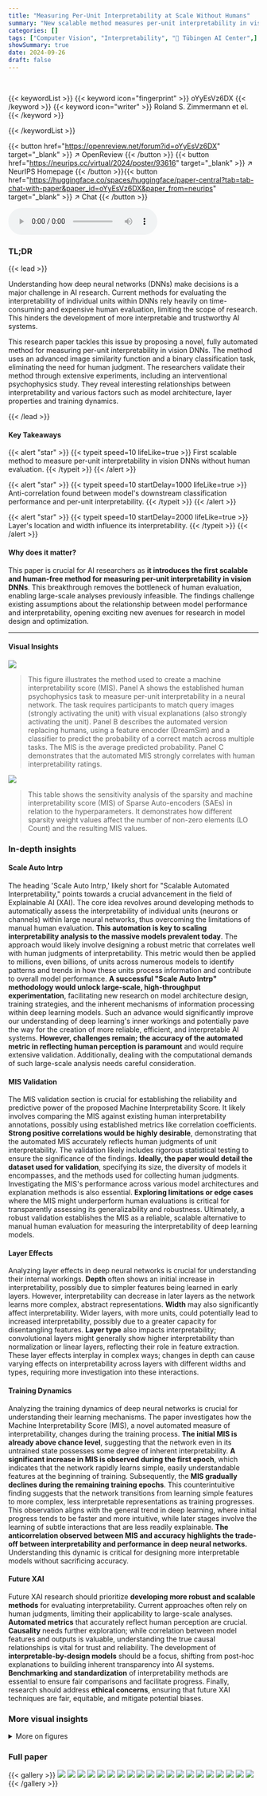 ```yaml
---
title: "Measuring Per-Unit Interpretability at Scale Without Humans"
summary: "New scalable method measures per-unit interpretability in vision DNNs without human evaluation, revealing anti-correlation between model performance and interpretability."
categories: []
tags: ["Computer Vision", "Interpretability", "🏢 Tübingen AI Center",]
showSummary: true
date: 2024-09-26
draft: false
---
```


<br>

{{< keywordList >}}
{{< keyword icon="fingerprint" >}} oYyEsVz6DX {{< /keyword >}}
{{< keyword icon="writer" >}} Roland S. Zimmermann et el. {{< /keyword >}}
 
{{< /keywordList >}}

{{< button href="https://openreview.net/forum?id=oYyEsVz6DX" target="_blank" >}}
↗ OpenReview
{{< /button >}}
{{< button href="https://neurips.cc/virtual/2024/poster/93616" target="_blank" >}}
↗ NeurIPS Homepage
{{< /button >}}{{< button href="https://huggingface.co/spaces/huggingface/paper-central?tab=tab-chat-with-paper&paper_id=oYyEsVz6DX&paper_from=neurips" target="_blank" >}}
↗ Chat
{{< /button >}}



<audio controls>
    <source src="https://ai-paper-reviewer.com/oYyEsVz6DX/podcast.wav" type="audio/wav">
    Your browser does not support the audio element.
</audio>


### TL;DR


{{< lead >}}

Understanding how deep neural networks (DNNs) make decisions is a major challenge in AI research. Current methods for evaluating the interpretability of individual units within DNNs rely heavily on time-consuming and expensive human evaluation, limiting the scope of research.  This hinders the development of more interpretable and trustworthy AI systems. 

This research paper tackles this issue by proposing a novel, fully automated method for measuring per-unit interpretability in vision DNNs. The method uses an advanced image similarity function and a binary classification task, eliminating the need for human judgment. The researchers validate their method through extensive experiments, including an interventional psychophysics study. They reveal interesting relationships between interpretability and various factors such as model architecture, layer properties and training dynamics.

{{< /lead >}}


#### Key Takeaways

{{< alert "star" >}}
{{< typeit speed=10 lifeLike=true >}} First scalable method to measure per-unit interpretability in vision DNNs without human evaluation. {{< /typeit >}}
{{< /alert >}}

{{< alert "star" >}}
{{< typeit speed=10 startDelay=1000 lifeLike=true >}} Anti-correlation found between model's downstream classification performance and per-unit interpretability. {{< /typeit >}}
{{< /alert >}}

{{< alert "star" >}}
{{< typeit speed=10 startDelay=2000 lifeLike=true >}} Layer's location and width influence its interpretability. {{< /typeit >}}
{{< /alert >}}

#### Why does it matter?
This paper is crucial for AI researchers as **it introduces the first scalable and human-free method for measuring per-unit interpretability in vision DNNs**. This breakthrough removes the bottleneck of human evaluation, enabling large-scale analyses previously infeasible. The findings challenge existing assumptions about the relationship between model performance and interpretability, opening exciting new avenues for research in model design and optimization.

------
#### Visual Insights



![](https://ai-paper-reviewer.com/oYyEsVz6DX/figures_1_1.jpg)

> This figure illustrates the method used to create a machine interpretability score (MIS).  Panel A shows the established human psychophysics task to measure per-unit interpretability in a neural network. The task requires participants to match query images (strongly activating the unit) with visual explanations (also strongly activating the unit). Panel B describes the automated version replacing humans, using a feature encoder (DreamSim) and a classifier to predict the probability of a correct match across multiple tasks. The MIS is the average predicted probability. Panel C demonstrates that the automated MIS strongly correlates with human interpretability ratings.





![](https://ai-paper-reviewer.com/oYyEsVz6DX/tables_20_1.jpg)

> This table shows the sensitivity analysis of the sparsity and machine interpretability score (MIS) of Sparse Auto-encoders (SAEs) in relation to the hyperparameters. It demonstrates how different sparsity weight values affect the number of non-zero elements (LO Count) and the resulting MIS values.





### In-depth insights


#### Scale Auto Intrp
The heading 'Scale Auto Intrp,' likely short for "Scalable Automated Interpretability," points towards a crucial advancement in the field of Explainable AI (XAI).  The core idea revolves around developing methods to automatically assess the interpretability of individual units (neurons or channels) within large neural networks, thus overcoming the limitations of manual human evaluation. **This automation is key to scaling interpretability analysis to the massive models prevalent today**.  The approach would likely involve designing a robust metric that correlates well with human judgments of interpretability.  This metric would then be applied to millions, even billions, of units across numerous models to identify patterns and trends in how these units process information and contribute to overall model performance.  **A successful "Scale Auto Intrp" methodology would unlock large-scale, high-throughput experimentation**, facilitating new research on model architecture design, training strategies, and the inherent mechanisms of information processing within deep learning models.  Such an advance would significantly improve our understanding of deep learning's inner workings and potentially pave the way for the creation of more reliable, efficient, and interpretable AI systems.  **However, challenges remain; the accuracy of the automated metric in reflecting human perception is paramount** and would require extensive validation.  Additionally, dealing with the computational demands of such large-scale analysis needs careful consideration.

#### MIS Validation
The MIS validation section is crucial for establishing the reliability and predictive power of the proposed Machine Interpretability Score.  It likely involves comparing the MIS against existing human interpretability annotations, possibly using established metrics like correlation coefficients. **Strong positive correlations would be highly desirable**, demonstrating that the automated MIS accurately reflects human judgments of unit interpretability.  The validation likely includes rigorous statistical testing to ensure the significance of the findings.  **Ideally, the paper would detail the dataset used for validation**, specifying its size, the diversity of models it encompasses, and the methods used for collecting human judgments.   Investigating the MIS's performance across various model architectures and explanation methods is also essential. **Exploring limitations or edge cases** where the MIS might underperform human evaluations is critical for transparently assessing its generalizability and robustness.  Ultimately, a robust validation establishes the MIS as a reliable, scalable alternative to manual human evaluation for measuring the interpretability of deep learning models.

#### Layer Effects
Analyzing layer effects in deep neural networks is crucial for understanding their internal workings.  **Depth** often shows an initial increase in interpretability, possibly due to simpler features being learned in early layers.  However, interpretability can decrease in later layers as the network learns more complex, abstract representations. **Width** may also significantly affect interpretability. Wider layers, with more units, could potentially lead to increased interpretability, possibly due to a greater capacity for disentangling features.  **Layer type** also impacts interpretability; convolutional layers might generally show higher interpretability than normalization or linear layers, reflecting their role in feature extraction.  These layer effects interplay in complex ways; changes in depth can cause varying effects on interpretability across layers with different widths and types, requiring more investigation into these interactions.

#### Training Dynamics
Analyzing the training dynamics of deep neural networks is crucial for understanding their learning mechanisms. The paper investigates how the Machine Interpretability Score (MIS), a novel automated measure of interpretability, changes during the training process. **The initial MIS is already above chance level**, suggesting that the network even in its untrained state possesses some degree of inherent interpretability. **A significant increase in MIS is observed during the first epoch**, which indicates that the network rapidly learns simple, easily understandable features at the beginning of training. Subsequently, the **MIS gradually declines during the remaining training epochs**. This counterintuitive finding suggests that the network transitions from learning simple features to more complex, less interpretable representations as training progresses. This observation aligns with the general trend in deep learning, where initial progress tends to be faster and more intuitive, while later stages involve the learning of subtle interactions that are less readily explainable. **The anticorrelation observed between MIS and accuracy highlights the trade-off between interpretability and performance in deep neural networks.**  Understanding this dynamic is critical for designing more interpretable models without sacrificing accuracy.

#### Future XAI
Future XAI research should prioritize **developing more robust and scalable methods** for evaluating interpretability.  Current approaches often rely on human judgments, limiting their applicability to large-scale analyses.  **Automated metrics** that accurately reflect human perception are crucial.  **Causality** needs further exploration; while correlation between model features and outputs is valuable, understanding the true causal relationships is vital for trust and reliability.  The development of **interpretable-by-design models** should be a focus, shifting from post-hoc explanations to building inherent transparency into AI systems.  **Benchmarking and standardization** of interpretability methods are essential to ensure fair comparisons and facilitate progress.  Finally, research should address **ethical concerns**, ensuring that future XAI techniques are fair, equitable, and mitigate potential biases.


### More visual insights

<details>
<summary>More on figures
</summary>


![](https://ai-paper-reviewer.com/oYyEsVz6DX/figures_4_1.jpg)

> This figure validates the Machine Interpretability Score (MIS) by comparing it to existing human interpretability scores (HIS).  Panel A shows that MIS accurately reproduces the model ranking from the IMI dataset, demonstrating its ability to predict model-level interpretability without human evaluation. Panel B shows a strong correlation between MIS and HIS at the unit level, indicating that MIS effectively predicts unit-level interpretability as well.  Panel C further validates MIS by showing that units selected as 'hardest' (lowest MIS) and 'easiest' (highest MIS) by MIS indeed demonstrate significantly lower and higher interpretability, respectively, in a human psychophysics study compared to random units.


![](https://ai-paper-reviewer.com/oYyEsVz6DX/figures_5_1.jpg)

> This figure displays the average per-unit machine interpretability score (MIS) for 835 different vision models.  The models are ranked by their average MIS. The shaded region shows the 5th to 95th percentile range of MIS values across all units within each model, highlighting the variability in interpretability among units within a single model. The figure demonstrates a substantial increase in the scale of the interpretability analysis compared to previous work, showing the average interpretability for a substantially larger number of models and units.


![](https://ai-paper-reviewer.com/oYyEsVz6DX/figures_6_1.jpg)

> This figure shows the relationship between ImageNet accuracy and the average per-unit Machine Interpretability Score (MIS) across 835 models. Panel A displays a scatter plot showing a negative correlation between ImageNet top-1 accuracy and the average per-unit MIS.  Panel B presents kernel density estimations of the per-unit MIS distribution for 15 models selected to represent the range of variability observed in the data. Models with low variability exhibit a unimodal distribution, while models with high variability display a bimodal distribution, indicating the presence of both highly and lowly interpretable units within those models.


![](https://ai-paper-reviewer.com/oYyEsVz6DX/figures_6_2.jpg)

> This figure compares the average per-unit Machine Interpretability Score (MIS) across 835 different computer vision models.  The x-axis represents the models sorted by their average MIS, and the y-axis shows the average per-unit MIS. The shaded area represents the 5th to 95th percentile range of MIS values across all units within each model. The authors highlight models previously analyzed in Zimmermann et al. [50] in red. The figure demonstrates a substantial extension of prior work, evaluating per-unit interpretability on a larger scale.  It shows that the models cluster within a medium range of interpretability, with more variation at the extremes of model ranking. This suggests that model architecture and training significantly impact interpretability.


![](https://ai-paper-reviewer.com/oYyEsVz6DX/figures_7_1.jpg)

> This figure analyzes the relationship between a layer's position and width within a neural network and its interpretability, as measured by the Machine Interpretability Score (MIS).  Panel (A) shows that deeper layers tend to be more interpretable, exhibiting an almost sinusoidal relationship with relative depth. Panel (B) indicates a positive correlation between a layer's width and its interpretability, although this effect is weaker for batch normalization layers.


![](https://ai-paper-reviewer.com/oYyEsVz6DX/figures_8_1.jpg)

> This figure shows the training dynamics of a ResNet-50 model on ImageNet.  The left panel plots the Machine Interpretability Score (MIS) against training epoch, illustrating a sharp increase in MIS during the first epoch, followed by a gradual decline throughout the remaining training process. The right panel depicts the relationship between MIS and ImageNet Top-1 accuracy, revealing an inverse correlation between the two metrics after the initial epoch. This suggests a trade-off between model interpretability and performance during training.


![](https://ai-paper-reviewer.com/oYyEsVz6DX/figures_8_2.jpg)

> This figure shows how the average per-unit Machine Interpretability Score (MIS) changes for each layer during the first training epoch.  The change in MIS is plotted against the layer's relative depth within the network (from early layers to late layers). Different colors represent different layer types.  The results reveal a moderate correlation between the change in interpretability and layer depth, with deeper layers showing greater improvement than earlier layers. A more detailed visualization of the change in MIS throughout the entire training process is available in Figure 20.


![](https://ai-paper-reviewer.com/oYyEsVz6DX/figures_14_1.jpg)

> This figure shows two examples of the 2-Alternative Forced Choice (2-AFC) task used in the paper.  The task is designed to measure how well a participant understands the sensitivity of a unit in a neural network. Each task consists of:  1.  **Negative Explanations:** Images that minimally activate the unit. 2.  **Positive Explanations:** Images that maximally activate the unit. 3.  **Queries:** Two query images, one of which strongly activates the unit and one which weakly activates the unit.  The participant's job is to select which of the query images corresponds to the positive explanations, demonstrating their understanding of the unit's activation patterns.


![](https://ai-paper-reviewer.com/oYyEsVz6DX/figures_15_1.jpg)

> This figure describes the Machine Interpretability Score (MIS) which is a fully automated method to quantify per-unit interpretability. Panel A shows the established task definition for human psychophysics experiments to measure per-unit interpretability.  Panel B shows how the proposed method automates this evaluation. Instead of humans, it uses a feature encoder and a binary classifier.  The MIS is the average of the predicted probability of a correct choice over several tasks. Panel C illustrates that the MIS correlates well with human interpretability ratings.


![](https://ai-paper-reviewer.com/oYyEsVz6DX/figures_16_1.jpg)

> This figure validates the Machine Interpretability Score (MIS) by comparing it to existing Human Interpretability Scores (HIS).  Panel A shows that the MIS accurately reproduces the model ranking from a previous study, demonstrating its ability to predict model-level interpretability without human input. Panel B shows a strong correlation between MIS and HIS at the unit level, indicating that the MIS can also accurately predict the interpretability of individual units. Finally, Panel C demonstrates the predictive power of the MIS by showing that units with high MIS scores are significantly more interpretable than randomly selected units, while units with low MIS scores are significantly less interpretable, thereby demonstrating the method's predictive power in a causal intervention.


![](https://ai-paper-reviewer.com/oYyEsVz6DX/figures_17_1.jpg)

> This figure compares three different perceptual similarity measures (LPIPS, DISTS, and DreamSim) used in calculating the Machine Interpretability Score (MIS).  It shows that DreamSim outperforms the others in terms of correlation with Human Interpretability Score (HIS), even when considering the noise ceiling (the theoretical maximum correlation due to limitations in human annotation). The noise ceiling is represented by the dashed horizontal line, and the bars show the average correlation with HIS along with the standard deviation over 1000 simulations.


![](https://ai-paper-reviewer.com/oYyEsVz6DX/figures_17_2.jpg)

> This figure compares the performance of three different perceptual similarity metrics (DreamSim, LPIPS, and DISTS) when used to compute the Machine Interpretability Score (MIS).  The metrics are evaluated based on how well the resulting MIS correlates with human interpretability scores from the IMI dataset.  The results show that DreamSim and LPIPS achieve similar overall results when comparing models, but DreamSim performs better at a finer-grained, per-unit level, as shown in a subsequent figure (Figure 13).


![](https://ai-paper-reviewer.com/oYyEsVz6DX/figures_17_3.jpg)

> This figure analyzes the impact of the number of tasks (N) used to calculate the Machine Interpretability Score (MIS) on its stability. Two scenarios are compared: one where adding tasks does not affect previously selected image-explanation pairs, and a more realistic scenario where adding new tasks influences the selection of all pairs. The plots show the average absolute difference in MIS when using fewer than 20 tasks compared to using all 20 tasks. The results indicate a convergence towards zero as the number of tasks increases, demonstrating the stability and reliability of the MIS estimation with sufficiently many tasks.


![](https://ai-paper-reviewer.com/oYyEsVz6DX/figures_17_4.jpg)

> This figure shows how the Machine Interpretability Score (MIS) changes depending on the number of tasks used to compute it. Two scenarios are considered: one where adding a task doesn't affect previous tasks, and another where it does.  The graph plots the average absolute difference in MIS between using fewer tasks (1 to 19) and using the full 20 tasks.  The results show that the MIS converges to a stable value as more tasks are used, with convergence being slower in the more realistic scenario (where new tasks influence the selection of previous tasks).


![](https://ai-paper-reviewer.com/oYyEsVz6DX/figures_18_1.jpg)

> This figure validates the Machine Interpretability Score (MIS) by comparing it to existing human interpretability annotations (HIS).  Panel A shows that MIS accurately reproduces model rankings from the IMI dataset, demonstrating its ability to predict model-level interpretability without human evaluation. Panel B demonstrates that MIS also predicts per-unit interpretability, showing a strong correlation with HIS. Panel C further validates MIS by conducting a causal intervention study, where the easiest and hardest interpretable units identified by MIS are confirmed through a psychophysics experiment, highlighting the measure's predictive power.


![](https://ai-paper-reviewer.com/oYyEsVz6DX/figures_18_2.jpg)

> This figure shows the ratio of constant units for each of the 835 models investigated in the paper. A unit is considered constant if the difference between its maximum and minimum activation across all images in the ImageNet-2012 training set is less than 10⁻⁸.  The x-axis represents the models sorted by the ratio of constant units, and the y-axis shows that ratio. The majority of models have a low ratio of constant units, but some models exhibit a significantly higher ratio.  This indicates the prevalence of inactive or constant units in a subset of the analyzed models.


![](https://ai-paper-reviewer.com/oYyEsVz6DX/figures_20_1.jpg)

> This figure compares the performance of two different types of sparse autoencoders (SAEs) in terms of their sparsity, reconstruction fidelity, and interpretability, using the Machine Interpretability Score (MIS) as a metric.  It shows that while Gated SAEs offer a better balance between sparsity and reconstruction fidelity, both types achieve a similar level of interpretability as measured by MIS. Notably, the SAEs' interpretability remains comparable to the original layer’s interpretability, despite exhibiting higher sparsity.


![](https://ai-paper-reviewer.com/oYyEsVz6DX/figures_24_1.jpg)

> This figure shows the statistical significance of the differences between different layer types' MIS.  The results are from a Conover's test that compares per-model and per-layer-type MIS means, with Holm's correction applied for multiple comparisons. The heatmap displays the significance levels (p-values) for each pairwise comparison between layer types. Darker colors indicate stronger statistical significance.


![](https://ai-paper-reviewer.com/oYyEsVz6DX/figures_24_2.jpg)

> This figure shows the relationship between ImageNet accuracy and the Machine Interpretability Score (MIS).  Panel A demonstrates a negative correlation: higher accuracy models tend to have lower average per-unit MIS. Panel B displays the distribution of per-unit MIS across 15 models, categorized by variability.  Models with low variability show unimodal distributions, whereas those with high variability exhibit bimodal distributions, indicating a subset of less interpretable units.


![](https://ai-paper-reviewer.com/oYyEsVz6DX/figures_24_3.jpg)

> This figure provides a more detailed visualization of the change in the machine interpretability score (MIS) during the training process of a ResNet-50 model on ImageNet-2012.  It expands on Figure 8 by showing the change in MIS for each layer across all training epochs.  The graph displays how the interpretability of different layer types (BatchNorm and Conv) changes over time, providing a more nuanced understanding of the learning dynamics and feature evolution within the network.  This detailed layer-by-layer breakdown gives insight into how different layer types contribute to overall model interpretability during training.


![](https://ai-paper-reviewer.com/oYyEsVz6DX/figures_25_1.jpg)

> This figure shows the average per-unit machine interpretability score (MIS) for 835 different models.  The x-axis represents the models sorted by their average MIS. The y-axis shows the average per-unit MIS. The shaded area indicates the 5th to 95th percentile range of MIS across units within each model.  The figure highlights that while there is a range in average interpretability across models, most models fall within a similar range.  The models tested in previous work by Zimmermann et al. [50] are marked in red for comparison.


![](https://ai-paper-reviewer.com/oYyEsVz6DX/figures_25_2.jpg)

> This figure shows the average per-unit Machine Interpretability Score (MIS) for 835 different models.  The models are ranked by their average MIS, which is a measure of how easily humans can understand the units (e.g. neurons or channels) in a vision model. The shaded region shows the 5th to 95th percentile of MIS across all units within each model, illustrating the variability in interpretability among units within the same model. The figure demonstrates that even though model rankings by interpretability correlates well with previous results using much smaller datasets, it also presents novel information on the wide variability of units' interpretability within a model.


![](https://ai-paper-reviewer.com/oYyEsVz6DX/figures_25_3.jpg)

> This figure shows the relationship between the average per-unit machine interpretability score (MIS) and layer depth and width.  Panel A displays the average MIS for different layer types (convolutional, linear, batchnorm, layernorm, groupnorm) as a function of relative layer depth.  A sinusoidal pattern is observed across layer types, with an initial increase, a dip in the middle, and a final drop towards the end of the network.  Panel B presents a similar analysis but focuses on layer width and shows a relatively consistent and slight increase in MIS across different layer types with an increase in relative layer width.  This visualization indicates that deeper and wider layers tend to have higher interpretability scores.


![](https://ai-paper-reviewer.com/oYyEsVz6DX/figures_26_1.jpg)

> This figure shows the relationship between the average per-unit machine interpretability score (MIS) and the relative layer depth/width for different layer types.  Panel (A) demonstrates that deeper layers generally have a higher average MIS. Panel (B) shows that wider layers also tend to have higher average MIS. This suggests a correlation between layer depth/width and model interpretability.


![](https://ai-paper-reviewer.com/oYyEsVz6DX/figures_26_2.jpg)

> This figure shows the least and most activating dataset examples for four units of a ResNet50 model.  The left column displays examples from after the first training epoch, and the right column displays examples from after the last epoch.  The caption highlights that while the units initially respond strongly to easily understandable visual features (e.g., color), later in training they respond to more complex and less interpretable features, resulting in a decrease in their Machine Interpretability Score (MIS).  The units shown are those that experience the most significant drop in MIS during training.


![](https://ai-paper-reviewer.com/oYyEsVz6DX/figures_27_1.jpg)

> This figure shows four examples of units where the Machine Interpretability Score (MIS) overestimates the Human Interpretability Score (HIS).  Each unit's 20 most and 20 least activating images (visual explanations) are displayed. The goal is to illustrate instances where the automated MIS metric doesn't perfectly align with human perception of interpretability.


![](https://ai-paper-reviewer.com/oYyEsVz6DX/figures_28_1.jpg)

> This figure shows two examples of the 2-AFC (two-alternative forced choice) task used to evaluate the interpretability of units in a deep neural network. Each example shows two sets of images (positive and negative explanations) that represent the patterns a unit responds to strongly and weakly, respectively. Two additional query images are presented, and the task is to determine which query image matches the positive explanations better.  This task assesses human understanding of a unit's sensitivity by requiring participants to match strongly activating images to the strongly activating visual explanations.


![](https://ai-paper-reviewer.com/oYyEsVz6DX/figures_28_2.jpg)

> This figure shows two examples of the two-alternative forced-choice (2-AFC) task used in the paper to measure per-unit interpretability.  Each example displays sets of positive and negative visual explanations (images that strongly activate or deactivate the unit in question) alongside two query images. The task is to determine which query image best matches the positive explanations. This task is used to evaluate how well participants (either humans or a machine in the automated version) understand the sensitivity of a unit by assessing their ability to match strongly activating query images with strongly activating visual explanations.


![](https://ai-paper-reviewer.com/oYyEsVz6DX/figures_28_3.jpg)

> This figure shows two examples of the 2-AFC (two-alternative forced choice) task used to measure per-unit interpretability. Each task consists of three parts: (1) Negative explanations (minimally activating images for the unit), (2) Positive explanations (maximally activating images), and (3) Two query images (test images). The participant is asked to choose which query image better matches the positive explanations.


![](https://ai-paper-reviewer.com/oYyEsVz6DX/figures_28_4.jpg)

> This figure shows two examples of the two-alternative forced-choice (2-AFC) task used in the paper to evaluate the interpretability of units in a neural network.  Each task presents participants with two query images (center) and two sets of visual explanations: one set showing images that strongly activate the unit (positive explanations, right), and one set showing images that minimally activate the unit (negative explanations, left). Participants must choose which of the two query images better matches the positive explanations.


![](https://ai-paper-reviewer.com/oYyEsVz6DX/figures_28_5.jpg)

> This figure shows two examples of the 2-alternative forced choice (2-AFC) task used to evaluate per-unit interpretability.  Each example shows two sets of images: positive explanations (maximally activating images for a specific unit in a neural network) and negative explanations (minimally activating images).  In the center are two query images, one which strongly and one which weakly activates the unit. The task is for the participant (or the machine in the automated version) to determine which query image is the positive example (i.e., matches the positive explanations).


![](https://ai-paper-reviewer.com/oYyEsVz6DX/figures_28_6.jpg)

> This figure shows two examples of the two-alternative forced-choice (2-AFC) task used in the paper to evaluate unit interpretability.  Each example shows sets of positive and negative visual explanations (images) for a specific unit in a GoogLeNet model. The positive explanations are images that maximally activate the unit, while the negative explanations are images that minimally activate it. Two query images (test images) are presented, and the task is for the participant (human or machine) to select the query image that best matches the positive explanations based on their perceived similarity.


![](https://ai-paper-reviewer.com/oYyEsVz6DX/figures_28_7.jpg)

> This figure shows two examples of the two-alternative forced-choice (2-AFC) task used to evaluate the per-unit interpretability of units in deep neural networks.  In each example, there are sets of 'positive' and 'negative' visual explanations (images representing strongly and weakly activating inputs to the unit, respectively) presented to the user alongside two query images. The task is to select the query image that best corresponds to the positive explanations. The figure highlights the challenge in determining which of the query images is the correct answer for the human participants in the original study, and how this task is automated using machine learning methods in the paper.


![](https://ai-paper-reviewer.com/oYyEsVz6DX/figures_28_8.jpg)

> This figure shows two examples of the 2-AFC (two-alternative forced-choice) task used to evaluate the per-unit interpretability of units in a convolutional neural network (CNN).  The task presents participants with two query images and two sets of visual explanations (positive and negative). The positive examples illustrate the patterns that maximally activate the unit. Conversely, the negative examples show patterns that minimally activate the unit. The goal is for participants to determine which query image corresponds to the positive explanations (i.e., which image elicits higher unit activation).  The figure highlights the importance of using both query images and explanations to assess a unit's sensitivity.


</details>






### Full paper

{{< gallery >}}
<img src="https://ai-paper-reviewer.com/oYyEsVz6DX/1.png" class="grid-w50 md:grid-w33 xl:grid-w25" />
<img src="https://ai-paper-reviewer.com/oYyEsVz6DX/2.png" class="grid-w50 md:grid-w33 xl:grid-w25" />
<img src="https://ai-paper-reviewer.com/oYyEsVz6DX/3.png" class="grid-w50 md:grid-w33 xl:grid-w25" />
<img src="https://ai-paper-reviewer.com/oYyEsVz6DX/4.png" class="grid-w50 md:grid-w33 xl:grid-w25" />
<img src="https://ai-paper-reviewer.com/oYyEsVz6DX/5.png" class="grid-w50 md:grid-w33 xl:grid-w25" />
<img src="https://ai-paper-reviewer.com/oYyEsVz6DX/6.png" class="grid-w50 md:grid-w33 xl:grid-w25" />
<img src="https://ai-paper-reviewer.com/oYyEsVz6DX/7.png" class="grid-w50 md:grid-w33 xl:grid-w25" />
<img src="https://ai-paper-reviewer.com/oYyEsVz6DX/8.png" class="grid-w50 md:grid-w33 xl:grid-w25" />
<img src="https://ai-paper-reviewer.com/oYyEsVz6DX/9.png" class="grid-w50 md:grid-w33 xl:grid-w25" />
<img src="https://ai-paper-reviewer.com/oYyEsVz6DX/10.png" class="grid-w50 md:grid-w33 xl:grid-w25" />
<img src="https://ai-paper-reviewer.com/oYyEsVz6DX/11.png" class="grid-w50 md:grid-w33 xl:grid-w25" />
<img src="https://ai-paper-reviewer.com/oYyEsVz6DX/12.png" class="grid-w50 md:grid-w33 xl:grid-w25" />
<img src="https://ai-paper-reviewer.com/oYyEsVz6DX/13.png" class="grid-w50 md:grid-w33 xl:grid-w25" />
<img src="https://ai-paper-reviewer.com/oYyEsVz6DX/14.png" class="grid-w50 md:grid-w33 xl:grid-w25" />
<img src="https://ai-paper-reviewer.com/oYyEsVz6DX/15.png" class="grid-w50 md:grid-w33 xl:grid-w25" />
<img src="https://ai-paper-reviewer.com/oYyEsVz6DX/16.png" class="grid-w50 md:grid-w33 xl:grid-w25" />
<img src="https://ai-paper-reviewer.com/oYyEsVz6DX/17.png" class="grid-w50 md:grid-w33 xl:grid-w25" />
<img src="https://ai-paper-reviewer.com/oYyEsVz6DX/18.png" class="grid-w50 md:grid-w33 xl:grid-w25" />
<img src="https://ai-paper-reviewer.com/oYyEsVz6DX/19.png" class="grid-w50 md:grid-w33 xl:grid-w25" />
<img src="https://ai-paper-reviewer.com/oYyEsVz6DX/20.png" class="grid-w50 md:grid-w33 xl:grid-w25" />
{{< /gallery >}}